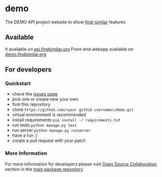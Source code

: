 # demo
The DEMO API project website to show [find-similar](https://github.com/findsimilar/find-similar) features

## Available
It available on [api.findsimilar.org](http://api.findsimilar.org)
Front-end webapp available on [demo.findsimilar.org](https://demo.findsimilar.org)

## For developers

### Quickstart

* check the [issues page](https://github.com/findsimilar/demo/issues)
* pick one or create new your own
* fork this repository
* clone `https://github.com/<your github username>/demo.git`
* virtual environment is recommended
* install requirements `pip install -r requirements.txt`
* run tests `python manage.py test`
* run server `python manage.py runserver`
* have a fun :)
* create a pull request with your patch

### More Information

For more information for developers please 
visit [Open Source Collaboration](https://github.com/findsimilar/find-similar#open-source-collaboration)
section in the [main package repository](https://github.com/findsimilar/find-similar)